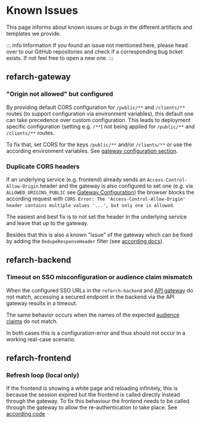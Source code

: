 # Known Issues

This page informs about known issues or bugs in the different artifacts and templates we provide.

::: info Information
If you found an issue not mentioned here, please head over to our GitHub repositories and check if a corresponding bug ticket exists.
If not feel free to open a new one.
:::

## refarch-gateway

### "Origin not allowed" but configured

By providing default CORS configuration for `/public/**` and `/clients/**` routes (to support configuration via environment variables),
this default one can take precedence over custom configuration.
This leads to deployment specific configuration (setting e.g. `/**`) not being applied for `/public/**` and `/clients/**` routes.

To fix that, set CORS for the keys `/public/**` and/or `/clients/**` or use the according environment variables.
See [gateway configuration section](../gateway.md#configuration).

### Duplicate CORS headers

If an underlying service (e.g. frontend) already sends an `Access-Control-Allow-Origin` header and the gateway is also
configured to set one (e.g. via `ALLOWED_ORIGINS_PUBLIC` see [Gateway Configuration](../gateway.md#configuration)) the browser
blocks the according request with `CORS Error: The 'Access-Control-Allow-Origin' header contains multiple values '...', but only one is allowed`.

The easiest and best fix is to not set the header in the underlying service and leave that up to the gateway.

Besides that this is also a known "issue" of the gateway which can
be fixed by adding the `DedupeResponseHeader` filter (see [according docs](https://docs.spring.io/spring-cloud-gateway/reference/spring-cloud-gateway-server-webflux/gatewayfilter-factories/deduperesponseheader-factory.html)).

## refarch-backend

### Timeout on SSO misconfiguration or audience claim mismatch

When the configured SSO URLs in the `refarch-backend` and [API gateway](../gateway.md#security) do not match, accessing a secured endpoint in the backend via the API gateway results in a timeout.

The same behavior occurs when the names of the expected [audience claims](../cross-cutting-concepts/security.md#client-validation) do not match.

In both cases this is a configuration-error and thus should not occur in a working real-case scenario.

## refarch-frontend

### Refresh loop (local only)

If the frontend is showing a white page and reloading infinitely, this is because the session expired but the frontend
is called directly instead through the gateway. To fix this behaviour the frontend needs to be called through the
gateway to allow the re-authentication to take place.
See [according code](https://github.com/it-at-m/refarch-templates/blob/main/refarch-frontend/src/api/fetch-utils.ts#L87-L116)
